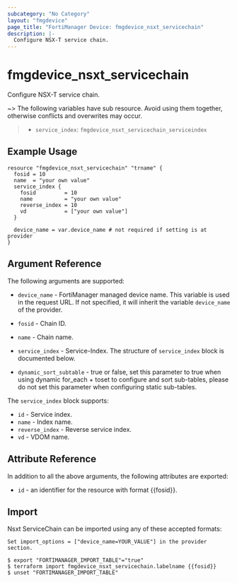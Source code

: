 ```yaml
---
subcategory: "No Category"
layout: "fmgdevice"
page_title: "FortiManager Device: fmgdevice_nsxt_servicechain"
description: |-
  Configure NSX-T service chain.
---
```


# fmgdevice_nsxt_servicechain
Configure NSX-T service chain.

~> The following variables have sub resource. Avoid using them together, otherwise conflicts and overwrites may occur.
>- `service_index`: `fmgdevice_nsxt_servicechain_serviceindex`



## Example Usage

```hcl
resource "fmgdevice_nsxt_servicechain" "trname" {
  fosid = 10
  name  = "your own value"
  service_index {
    fosid         = 10
    name          = "your own value"
    reverse_index = 10
    vd            = ["your own value"]
  }

  device_name = var.device_name # not required if setting is at provider
}
```

## Argument Reference


The following arguments are supported:

* `device_name` - FortiManager managed device name. This variable is used in the request URL. If not specified, it will inherit the variable `device_name` of the provider.

* `fosid` - Chain ID.
* `name` - Chain name.
* `service_index` - Service-Index. The structure of `service_index` block is documented below.
* `dynamic_sort_subtable` - true or false, set this parameter to true when using dynamic for_each + toset to configure and sort sub-tables, please do not set this parameter when configuring static sub-tables.

The `service_index` block supports:

* `id` - Service index.
* `name` - Index name.
* `reverse_index` - Reverse service index.
* `vd` - VDOM name.


## Attribute Reference

In addition to all the above arguments, the following attributes are exported:
* `id` - an identifier for the resource with format {{fosid}}.

## Import

Nsxt ServiceChain can be imported using any of these accepted formats:
```
Set import_options = ["device_name=YOUR_VALUE"] in the provider section.

$ export "FORTIMANAGER_IMPORT_TABLE"="true"
$ terraform import fmgdevice_nsxt_servicechain.labelname {{fosid}}
$ unset "FORTIMANAGER_IMPORT_TABLE"
```

